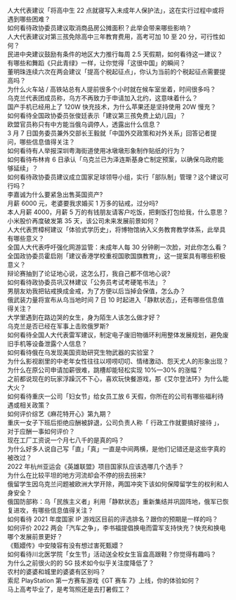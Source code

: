 人大代表建议「将高中生 22 点就寝写入未成年人保护法」，这在实行过程中或将遇到哪些困难？  
如何看待政协委员建议取消商品房公摊面积？此举会带来哪些影响？  
人大代表建议对第三孩免除高中三年教育费用，高考可加 10 至 20 分，可行性如何？  
民进中央建议鼓励有条件的地区大力推行每周 2.5 天假期，如何看待这一建议？  
有哪些和舞蹈《只此青绿》一样，让你觉得「这很中国」的瞬间？  
董明珠连续六次在两会建议「提高个税起征点」，你认为当前的个税起征点需要提高吗？  
为什么火车站 / 高铁站总有人提前很多个小时就在候车室坐着，时间很多吗？  
乌克兰代表团成员称，乌方不再致力于申请加入北约，这意味着什么？  
国产手机已经用上了 120W 快充技术，为什么苹果还是坚持使用 20W 慢充？  
如何看待全国政协委员张俊廷表示「建议第三孩免费上幼儿园」？  
欧盟官员称只有中方能当俄乌调停人，透露出什么信息？  
3 月 7 日国务委员兼外交部长王毅就「中国外交政策和对外关系」回答记者提问，哪些信息值得关注？  
如何看待有人举报深圳粤海街道使用冰墩墩形象制作贴纸的行为？  
如何看待布林肯 6 日承认「乌克兰已为泽连斯基身亡制定预案，以确保乌政府能够延续」？  
如何看待政协委员建议成立国家足球领导小组，实行「部队制」管理？这个建议可行吗？  
李嘉诚为什么要紧急出售英国资产?  
月薪 6000 元，老婆要我求婚买 1 万多的钻戒，过分吗?  
本人月薪 4000，月薪 5 万的有钱朋友请客户吃饭，把剩饭打包给我，什么意思？  
小米股价再度破发第 35 天，该公司未来发展前景如何？  
人大代表贾樟柯建议「体验式学历史」，将博物馆纳入义务教育教学体系，此举具有哪些意义？  
全国人大代表呼吁强化网游监管：未成年人每 30 分钟刷一次脸，对此你怎么看？  
全国政协委员霍启刚「建议香港学校重视国歌国旗教育」，这一提案具有哪些积极意义？  
辩论赛抽到了论证地心说，这怎么打，我自己都不信地心说?  
如何看待政协委员巩汉林建议「公务员考试考硬笔书法」？  
男朋友劝我把钻戒换成金戒，为了方便以后当掉会保值，怎么办？  
俄武装力量将宣布从乌当地时间 7 日 10 时起进入「静默状态」，还有哪些信息值得关注？  
大学里遇到在路边哭的女生，身为陌生人该怎么做才好？  
乌克兰是否已经在军事上击败俄罗斯?  
如何看待全国人大代表雷军建议，制定电子废旧物循环利用整体发展规划，避免废旧手机等设备泄露个人信息？  
如何看待俄在乌发现美国资助研究生物武器的实验室？  
为什么影视剧里的中老年女性往往以唠唠叨叨、情绪激动、怨天尤人的形象出现？  
为什么在原公司申请加薪很难，跳槽却能轻松实现 10%—30% 的涨幅？  
之前都说现在的玩家浮躁沉不下心，喜欢玩快餐游戏，那《艾尔登法环》为什么能大火？  
如何看待重庆一公司「妇女节」给女员工放 6 天假，你所在的公司有哪些福利待遇或相关政策？  
如何评价综艺《麻花特开心》第九期？  
重庆一女子下班后拒绝应酬被辞退，公司负责人称「 行政工作就要搞好接待 」，对于应酬一事如何评价？  
现在工厂工资说一个月七八千的是真的吗？  
为什么好多人说自己写「直」「真」一直是中间两横，是他们记错还是这些字真的被改过？  
2022 年杭州亚运会《英雄联盟》项目国家队应该选哪几个选手？  
为什么在比较平坦的地方河流却会不停的拐去拐来?  
俄留学生因乌克兰问题被欧洲大学开除，两国冲突下该如何保障留学生的权利和人身安全？  
俄国防部称：乌「民族主义者」利用「静默状态」重新集结并巩固阵地，俄军已恢复进攻，有哪些信息值得关注？  
如何看待 2021 年度国家 IP 游戏区目前的评选排名？跟你的预期是一样的吗？  
如何评价 2022 两会「汽车之争」，李书福提倡换电而雷军支持快充？快充和换电哪个发展前景更好？  
《甄嬛传》中安陵容有没有想过害死甄嬛？  
如何看待川北医学院「女生节」活动送全校女生盲盒高跟鞋？你觉得有趣吗？  
为什么之前很火的的 5G 技术如今似乎关注度降低了？  
农村的婆婆和城里的婆婆有区别吗？  
索尼 PlayStation 第一方赛车游戏《GT 赛车 7》上线，你的体验如何？  
马上高考毕业了，是考驾照还是去打暑假工？  
